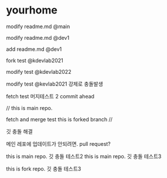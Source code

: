 # yourhome


modify readme.md @main





modify readme.md @dev1

add readme.md @dev1


fork test @kdevlab2021


modify test @kdevlab2022

modify test @kevlab2021
강제로 충돌발생

fetch test
머지테스트
2 commit ahead

//
this is main repo.

fetch and merge test
this is forked branch
//

깃 충돌 해결


메인 레포에 업데이트가 안되려면.
pull request?

this is main repo. 깃 충돌 테스트2
this is main repo. 깃 충돌 테스트3

this is fork repo. 깃 충돌 테스트3
